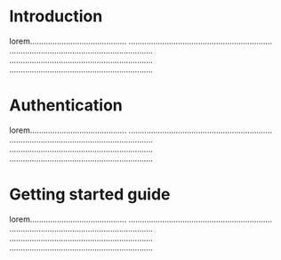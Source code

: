 # Introduction

lorem...........................................
................................................................
................................................................
................................................................
................................................................


# Authentication

lorem...........................................
................................................................
................................................................
................................................................
................................................................


# Getting started guide

lorem...........................................
................................................................
................................................................
................................................................
................................................................

